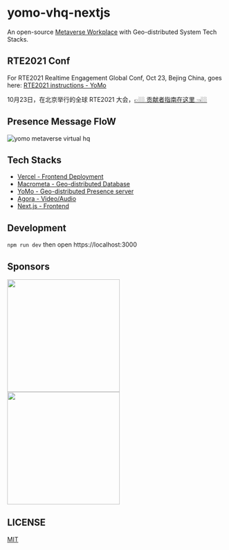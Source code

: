 # yomo-vhq-nextjs

An open-source [Metaverse Workplace](https://techcrunch.com/2020/11/18/virtual-hqs-race-to-win-over-a-remote-work-fatigued-market/) with Geo-distributed System Tech Stacks.

## RTE2021 Conf

For RTE2021 Realtime Engagement Global Conf, Oct 23, Bejing China, goes here: [RTE2021 instructions - YoMo](rte2021.md)

10月23日，在北京举行的全球 RTE2021 大会，[👉🏼 贡献者指南在这里 👈🏼](rte2021.md)

## Presence Message FloW

![yomo metaverse virtual hq](vhq-presence.jpg)

## Tech Stacks

- [Vercel - Frontend Deployment](https://vercel.com)
- [Macrometa - Geo-distributed Database](https://macrometa.dev/)
- [YoMo - Geo-distributed Presence server](https://github.com/yomorun/yomo)
- [Agora - Video/Audio](https://agora.io)
- [Next.js - Frontend](https://nextjs.org)

## Development

`npm run dev` then open https://localhost:3000

## Sponsors

[<img src="https://postimg.aliavv.com/mbp2021/1wzcr.png" width="260px">](https://www.agora.io/cn/?utm_source=opensource&utm_medium=refferal&utm_campaign=yomo)
[<img src="https://assets.website-files.com/5fa9e94bc848ae335afdd627/602ae50ae801b44f15185683_logo-moc-blue.png" width="260px">](https://www.macrometa.com/?utm_source=opensource&utm_medium=refferal&utm_campaign=yomo)

## LICENSE 
[MIT](LICENSE)
